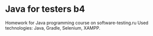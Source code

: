 # Java for testers b4
Homework for Java programming course on software-testing.ru
Used technologies: Java, Gradle, Selenium, XAMPP. 
